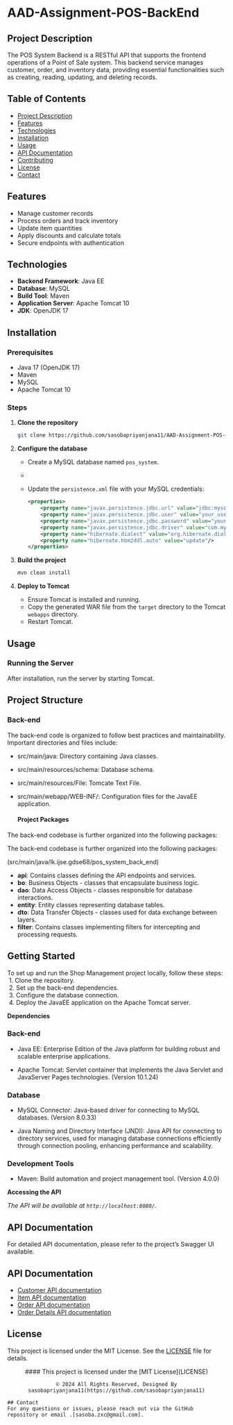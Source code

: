 # AAD-Assignment-POS-BackEnd

## Project Description
The POS System Backend is a RESTful API that supports the frontend operations of a Point of Sale system. This backend service manages customer, order, and inventory data, providing essential functionalities such as creating, reading, updating, and deleting records.

## Table of Contents
- [Project Description](#project-description)
- [Features](#features)
- [Technologies](#technologies)
- [Installation](#installation)
- [Usage](#usage)
- [API Documentation](#api-documentation)
- [Contributing](#contributing)
- [License](#license)
- [Contact](#contact)

## Features
- Manage customer records
- Process orders and track inventory
- Update item quantities
- Apply discounts and calculate totals
- Secure endpoints with authentication

## Technologies
- **Backend Framework**: Java EE
- **Database**: MySQL
- **Build Tool**: Maven
- **Application Server**: Apache Tomcat 10
- **JDK**: OpenJDK 17

## Installation

### Prerequisites
- Java 17 (OpenJDK 17)
- Maven
- MySQL
- Apache Tomcat 10  


### Steps

1. **Clone the repository**
   ```bash
   git clone https://github.com/sasobapriyanjana11/AAD-Assignment-POS-BackEnd.git

2. **Configure the database**
   - Create a MySQL database named `pos_system`.
   - 
   - Update the `persistence.xml` file with your MySQL credentials:
     
     ```xml
     <properties>
         <property name="javax.persistence.jdbc.url" value="jdbc:mysql://localhost:3306/pos_system"/>
         <property name="javax.persistence.jdbc.user" value="your_username"/>
         <property name="javax.persistence.jdbc.password" value="your_password"/>
         <property name="javax.persistence.jdbc.driver" value="com.mysql.cj.jdbc.Driver"/>
         <property name="hibernate.dialect" value="org.hibernate.dialect.MySQL8Dialect"/>
         <property name="hibernate.hbm2ddl.auto" value="update"/>
     </properties>
     ```



3. **Build the project**
   ```bash
   mvn clean install


4. **Deploy to Tomcat**
   
   - Ensure Tomcat is installed and running.
    - Copy the generated WAR file from the `target` directory to the Tomcat `webapps` directory.
    - Restart Tomcat.


## Usage
### Running the Server

After installation, run the server by starting Tomcat.

## Project Structure
   ### Back-end

   The back-end code is organized to follow best practices and maintainability. Important directories and files include:
   
- src/main/java: Directory containing Java classes.
- src/main/resources/schema: Database schema.
- src/main/resources/File: Tomcate Text File.
- src/main/webapp/WEB-INF/: Configuration files for the JavaEE application.

   #### Project Packages
The back-end codebase is further organized into the following packages:

The back-end codebase is further organized into the following packages:

(src/main/java/lk.ijse.gdse68/pos_system_back_end)
- **api**: Contains classes defining the API endpoints and services.
- **bo**: Business Objects - classes that encapsulate business logic.
- **dao**: Data Access Objects - classes responsible for database interactions.
- **entity**: Entity classes representing database tables.
- **dto**: Data Transfer Objects - classes used for data exchange between layers.
- **filter**: Contains classes implementing filters for intercepting and processing requests.


## Getting Started

To set up and run the Shop Management project locally, follow these steps:
&nbsp;1. Clone the repository.  
&nbsp;2. Set up the back-end dependencies.  
&nbsp;3. Configure the database connection.  
&nbsp;4. Deploy the JavaEE application on the Apache Tomcat server.


**Dependencies**

### Back-end

* Java EE: Enterprise Edition of the Java platform for building robust and scalable enterprise applications.

* Apache Tomcat: Servlet container that implements the Java Servlet and JavaServer Pages technologies. (Version 10.1.24)

### Database

* MySQL Connector: Java-based driver for connecting to MySQL databases. (Version 8.0.33)
  
* Java Naming and Directory Interface (JNDI): Java API for connecting to directory services, used for managing database connections efficiently through connection pooling, enhancing performance and scalability.


### Development Tools

* Maven: Build automation and project management tool. (Version 4.0.0)
 

**Accessing the API**

*The API will be available at `http://localhost:8080/`.*


## API Documentation
For detailed API documentation, please refer to the project’s Swagger UI available.

## API Documentation

- [Customer API documentation](https://www.postman.com/maintenance-pilot-29739562/workspace/gdse68/collection/35386302-2db68e0c-dd89-45ea-aefe-459d3156986c?action=share&creator=35386302)
- [Item API documentation](https://www.postman.com/maintenance-pilot-29739562/workspace/gdse68/collection/35386302-b1022dbe-131a-4b47-b428-769dd5a2b881?action=share&creator=35386302)
- [Order API documentation](https://www.postman.com/maintenance-pilot-29739562/workspace/gdse68/collection/35386302-beefca42-358a-4a6b-9403-f640e221c1d0?action=share&creator=35386302)
- [Order Details API documentation](https://www.postman.com/maintenance-pilot-29739562/workspace/gdse68/collection/35386302-17ec8359-3040-41f5-bd49-2fc518167c6f?action=share&creator=35386302)




## License

This project is licensed under the MIT License. See the [LICENSE](LICENSE) file for details.
     
      
<div align="center">
   #### This project is licensed under the [MIT License](LICENSE)
   
    © 2024 All Rights Reserved, Designed By sasobapriyanjana11(https://github.com/sasobapriyanjana11)
    
</div>

    ## Contact
    For any questions or issues, please reach out via the GitHub repository or email .[sasoba.zxc@gmail.com].




